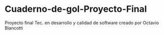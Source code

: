 # Cuaderno-de-gol-Proyecto-Final
Proyecto final Tec. en desarrollo y calidad de software creado por Octavio Biancotti
